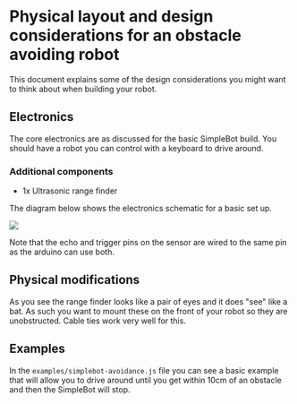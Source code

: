 # Physical layout and design considerations for an obstacle avoiding robot

This document explains some of the design considerations you might want to
think about when building your robot.

## Electronics

The core electronics are as discussed for the basic SimpleBot build. You should
have a robot you can control with a keyboard to drive around.

### Additional components

* 1x Ultrasonic range finder

The diagram below shows the electronics schematic for a basic set up.


![](images/avoidance_schem.png)

Note that the echo and trigger pins on the sensor are wired to the same pin
as the arduino can use both.

## Physical modifications

As you see the range finder looks like a pair of eyes and it does "see" like
a bat. As such you want to mount these on the front of your robot so they are
unobstructed. Cable ties work very well for this.

## Examples

In the `examples/simplebot-avoidance.js` file you can see a basic example that
will allow you to drive around until you get within 10cm of an obstacle and
then the SimpleBot will stop.

